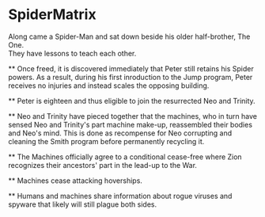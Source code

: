 SpiderMatrix
============

Along came a Spider-Man and sat down beside his older half-brother, The One.  
They have lessons to teach each other. 

** Once freed, it is discovered immediately that Peter still retains his Spider powers.  As a result, during his first inroduction to the Jump program, Peter receives no injuries and instead scales the opposing building.

** Peter is eighteen and thus eligible to join the resurrected Neo and Trinity.

** Neo and Trinity have pieced together that the machines, who in turn have sensed Neo and Trinity's part machine make-up, reassembled their bodies and Neo's mind.  This is done as recompense for Neo corrupting and cleaning the Smith program before permanently recycling it.  

** The Machines officially agree to a conditional cease-free where Zion recognizes their ancestors' part in the lead-up to the War.

** Machines cease attacking hoverships.   

** Humans and machines share information about rogue viruses and spyware that likely will still plague both sides.
